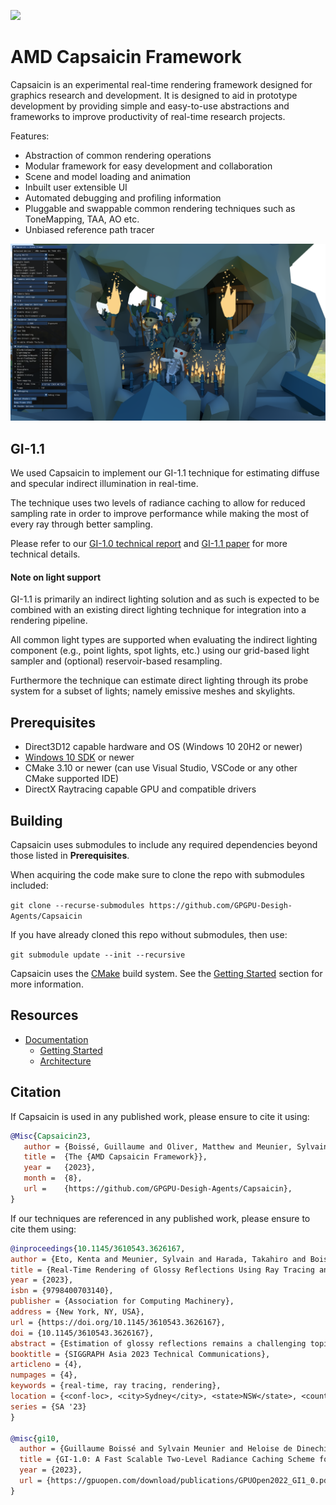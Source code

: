 ![](docs/images/header.png)

# AMD Capsaicin Framework

Capsaicin is an experimental real-time rendering framework designed for graphics research and development. It is designed to aid in prototype development by providing simple and easy-to-use abstractions and frameworks to improve productivity of real-time research projects.

Features:
- Abstraction of common rendering operations
- Modular framework for easy development and collaboration
- Scene and model loading and animation
- Inbuilt user extensible UI
- Automated debugging and profiling information
- Pluggable and swappable common rendering techniques such as ToneMapping, TAA, AO etc.
- Unbiased reference path tracer

![Capsaicin](docs/images/scene_viewer.png)

## GI-1.1

We used Capsaicin to implement our GI-1.1 technique for estimating diffuse and specular indirect illumination in real-time.

The technique uses two levels of radiance caching to allow for reduced sampling rate in order to improve performance while making the most of every ray through better sampling.

Please refer to our [GI-1.0 technical report](https://gpuopen.com/download/publications/GPUOpen2022_GI1_0.pdf) and [GI-1.1 paper](https://gpuopen.com/download/publications/SA2023_RealTimeReflection.pdf) for more technical details.

#### Note on light support

GI-1.1 is primarily an indirect lighting solution and as such is expected to be combined with an existing direct lighting technique for integration into a rendering pipeline.

All common light types are supported when evaluating the indirect lighting component (e.g., point lights, spot lights, etc.) using our grid-based light sampler and (optional) reservoir-based resampling.

Furthermore the technique can estimate direct lighting through its probe system for a subset of lights; namely emissive meshes and skylights.

## Prerequisites

- Direct3D12 capable hardware and OS (Windows 10 20H2 or newer)
- [Windows 10 SDK](https://developer.microsoft.com/en-us/windows/downloads/windows-10-sdk/) or newer
- CMake 3.10 or newer (can use Visual Studio, VSCode or any other CMake supported IDE)
- DirectX Raytracing capable GPU and compatible drivers

## Building

Capsaicin uses submodules to include any required dependencies beyond those listed in **Prerequisites**.

When acquiring the code make sure to clone the repo with submodules included:

`git clone --recurse-submodules https://github.com/GPGPU-Desigh-Agents/Capsaicin`

If you have already cloned this repo without submodules, then use:

`git submodule update --init --recursive`

Capsaicin uses the [CMake](https://cmake.org/) build system. See the [Getting Started](./docs/development/getting_started.md) section for more information.

## Resources

- [Documentation](./docs/index.md)
    - [Getting Started](./docs/development/getting_started.md)
    - [Architecture](./docs/development/architecture.md)

## Citation

If Capsaicin is used in any published work, please ensure to cite it using:

```bibtex
@Misc{Capsaicin23,
   author = {Boissé, Guillaume and Oliver, Matthew and Meunier, Sylvain and Dupont de Dinechin, Héloïse and Eto, Kenta},
   title =  {The {AMD Capsaicin Framework}},
   year =   {2023},
   month =  {8},
   url =    {https://github.com/GPGPU-Desigh-Agents/Capsaicin},
}
```

If our techniques are referenced in any published work, please ensure to cite them using:

```bibtex
@inproceedings{10.1145/3610543.3626167,
author = {Eto, Kenta and Meunier, Sylvain and Harada, Takahiro and Boiss\'{e}, Guillaume},
title = {Real-Time Rendering of Glossy Reflections Using Ray Tracing and Two-Level Radiance Caching},
year = {2023},
isbn = {9798400703140},
publisher = {Association for Computing Machinery},
address = {New York, NY, USA},
url = {https://doi.org/10.1145/3610543.3626167},
doi = {10.1145/3610543.3626167},
abstract = {Estimation of glossy reflections remains a challenging topic for real-time renderers. Ray tracing is a robust solution for evaluating the specular lobe of a given BRDF; however, it is computationally expensive and introduces noise that requires filtering. Other solutions, such as light probe systems, offer to approximate the signal with little to no noise and better performance but tend to introduce additional bias in the form of overly blurred visuals. This paper introduces a novel approach to rendering reflections in real time that combines the radiance probes of an existing diffuse global illumination framework with denoised ray-traced reflections calculated at a low sampling rate. We will show how combining these two sources allows producing an efficient and high-quality estimation of glossy reflections that is suitable for real-time applications such as games.},
booktitle = {SIGGRAPH Asia 2023 Technical Communications},
articleno = {4},
numpages = {4},
keywords = {real-time, ray tracing, rendering},
location = {<conf-loc>, <city>Sydney</city>, <state>NSW</state>, <country>Australia</country>, </conf-loc>},
series = {SA '23}
}

@misc{gi10,
  author = {Guillaume Boissé and Sylvain Meunier and Heloise de Dinechin and Pieterjan Bartels and Alexander Veselov and Kenta Eto and Takahiro Harada},
  title = {GI-1.0: A Fast Scalable Two-Level Radiance Caching Scheme for Real-Time Global Illumination},
  year = {2023},
  url = {https://gpuopen.com/download/publications/GPUOpen2022_GI1_0.pdf}
}
```
